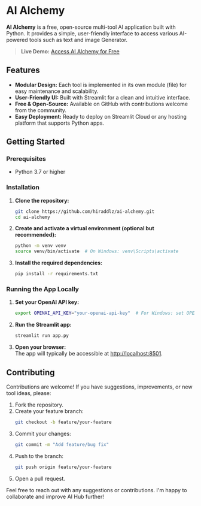 # AI Alchemy

**AI Alchemy** is a free, open-source multi-tool AI application built with Python. It provides a simple, user-friendly interface to access various AI-powered tools such as text and image Generator.

> **Live Demo:** [Access AI Alchemy for Free](https://ai-alchemy.streamlit.app/)

## Features

- **Modular Design:** Each tool is implemented in its own module (file) for easy maintenance and scalability.
- **User-Friendly UI:** Built with Streamlit for a clean and intuitive interface.
- **Free & Open-Source:** Available on GitHub with contributions welcome from the community.
- **Easy Deployment:** Ready to deploy on Streamlit Cloud or any hosting platform that supports Python apps.

## Getting Started

### Prerequisites

- Python 3.7 or higher

### Installation

1. **Clone the repository:**

   ```bash
   git clone https://github.com/hiraddlz/ai-alchemy.git
   cd ai-alchemy
   ```

2. **Create and activate a virtual environment (optional but recommended):**

   ```bash
   python -m venv venv
   source venv/bin/activate  # On Windows: venv\Scripts\activate
   ```

3. **Install the required dependencies:**

   ```bash
   pip install -r requirements.txt
   ```

### Running the App Locally

1. **Set your OpenAI API key:**

   ```bash
   export OPENAI_API_KEY="your-openai-api-key"  # For Windows: set OPENAI_API_KEY=your-openai-api-key
   ```

2. **Run the Streamlit app:**

   ```bash
   streamlit run app.py
   ```

3. **Open your browser:**  
   The app will typically be accessible at [http://localhost:8501](http://localhost:8501).

<!-- ## Project Structure

```
ai-hub/
├── app.py                  # Main Streamlit application file
├── requirements.txt        # Project dependencies
└── tools/                  # Directory for individual tool modules
    ├── __init__.py         # Package marker for the tools folder
    ├── summarizer.py       # Module for the Story Summarizer tool
    └── generator.py        # Module for the Story Generator tool
``` -->


## Contributing

Contributions are welcome! If you have suggestions, improvements, or new tool ideas, please:

1. Fork the repository.
2. Create your feature branch:
   ```bash
   git checkout -b feature/your-feature
   ```
3. Commit your changes:
   ```bash
   git commit -m "Add feature/bug fix"
   ```
4. Push to the branch:
   ```bash
   git push origin feature/your-feature
   ```
5. Open a pull request.


Feel free to reach out with any suggestions or contributions. I'm happy to collaborate and improve AI Hub further!
